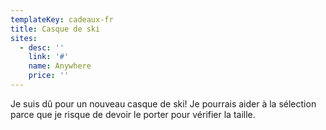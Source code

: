 ```yaml
---
templateKey: cadeaux-fr
title: Casque de ski
sites:
  - desc: ''
    link: '#'
    name: Anywhere
    price: ''
---
```

Je suis dû pour un nouveau casque de ski! Je pourrais aider à la sélection parce que je risque de devoir le porter pour vérifier la taille.
